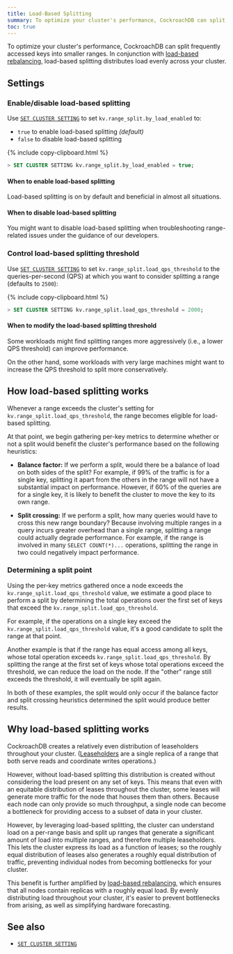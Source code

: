 ```yaml
---
title: Load-Based Splitting
summary: To optimize your cluster's performance, CockroachDB can split frequently accessed keys into their own ranges.
toc: true
---
```


To optimize your cluster's performance, CockroachDB can split frequently accessed keys into smaller ranges. In conjunction with [load-based rebalancing](architecture/replication-layer.html#load-based-replica-rebalancing), load-based splitting distributes load evenly across your cluster.

## Settings

### Enable/disable load-based splitting

Use [`SET CLUSTER SETTING`](set-cluster-setting.html) to set `kv.range_split.by_load_enabled` to:

- `true` to enable load-based splitting _(default)_
- `false` to disable load-based splitting

{%  include copy-clipboard.html %}
~~~ sql
> SET CLUSTER SETTING kv.range_split.by_load_enabled = true;
~~~

#### When to enable load-based splitting

Load-based splitting is on by default and beneficial in almost all situations.

#### When to disable load-based splitting

You might want to disable load-based splitting when troubleshooting range-related issues under the guidance of our developers.

### Control load-based splitting threshold

Use [`SET CLUSTER SETTING`](set-cluster-setting.html) to set `kv.range_split.load_qps_threshold` to the queries-per-second (QPS) at which you want to consider splitting a range (defaults to `2500`):

{%  include copy-clipboard.html %}
~~~ sql
> SET CLUSTER SETTING kv.range_split.load_qps_threshold = 2000;
~~~

#### When to modify the load-based splitting threshold

Some workloads might find splitting ranges more aggressively (i.e., a lower QPS threshold) can improve performance.

On the other hand, some workloads with very large machines might want to increase the QPS threshold to split more conservatively.

## How load-based splitting works

Whenever a range exceeds the cluster's setting for `kv.range_split.load_qps_threshold`, the range becomes eligible for load-based splitting.

At that point, we begin gathering per-key metrics to determine whether or not a split would benefit the cluster's performance based on the following heuristics:

- **Balance factor:** If we perform a split, would there be a balance of load on both sides of the split? For example, if 99% of the traffic is for a single key, splitting it apart from the others in the range will not have a substantial impact on performance. However, if 60% of the queries are for a single key, it is likely to benefit the cluster to move the key to its own range.

- **Split crossing:** If we perform a split, how many queries would have to cross this new range boundary? Because involving multiple ranges in a query incurs greater overhead than a single range, splitting a range could actually degrade performance. For example, if the range is involved in many `SELECT COUNT(*)...` operations, splitting the range in two could negatively impact performance.

### Determining a split point

Using the per-key metrics gathered once a node exceeds the `kv.range_split.load_qps_threshold` value, we estimate a good place to perform a split by determining the total operations over the first set of keys that exceed the `kv.range_split.load_qps_threshold`.

For example, if the operations on a single key exceed the `kv.range_split.load_qps_threshold` value, it's a good candidate to split the range at that point.

Another example is that if the range has equal access among all keys, whose total operation exceeds `kv.range_split.load_qps_threshold`. By splitting the range at the first set of keys whose total operations exceed the threshold, we can reduce the load on the node. If the "other" range still exceeds the threshold, it will eventually be split again.

In both of these examples, the split would only occur if the balance factor and split crossing heuristics determined the split would produce better results.

## Why load-based splitting works

CockroachDB creates a relatively even distribution of leaseholders throughout your cluster. ([Leaseholders](architecture/replication-layer.html#leases) are a single replica of a range that both serve reads and coordinate writes operations.)

However, without load-based splitting this distribution is created without considering the load present on any set of keys. This means that even with an equitable distribution of leases throughout the cluster, some leases will generate more traffic for the node that houses them than others. Because each node can only provide so much throughput, a single node can become a bottleneck for providing access to a subset of data in your cluster.

However, by leveraging load-based splitting, the cluster can understand load on a per-range basis and split up ranges that generate a significant amount of load into multiple ranges, and therefore multiple leaseholders. This lets the cluster express its load as a function of leases; so the roughly equal distribution of leases also generates a roughly equal distribution of traffic, preventing individual nodes from becoming bottlenecks for your cluster.

This benefit is further amplified by [load-based rebalancing](architecture/replication-layer.html#load-based-replica-rebalancing), which ensures that all nodes contain replicas with a roughly equal load. By evenly distributing load throughout your cluster, it's easier to prevent bottlenecks from arising, as well as simplifying hardware forecasting.

## See also

- [`SET CLUSTER SETTING`](set-cluster-setting.html)
